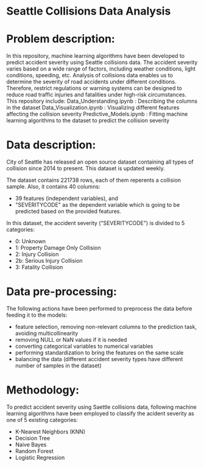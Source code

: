 # Seattle Collisions Data Analysis
# Problem description:

In this repository, machine learning algorithms have been developed to predict accident severity using Seattle collisions data. 
The accident severity varies based on a wide range of factors, including weather conditions, light conditions, speeding, etc. Analysis of collisions data enables us to determine the severity of road accidents under different conditions. Therefore, restrict regulations or warning systems can be designed to reduce road traffic injuries and fatalities under high-risk circumstances.  
This repository include:
Data_Understanding.ipynb : Describing the columns in the dataset
Data_Visualization.ipynb : Visualizing different features affecting the collision severity
Predictive_Models.ipynb : Fitting machine learning algorithms to the dataset to predict the collision severity
# Data description:

City of Seattle has released an open source dataset containing all types of collision since 2014 to present. This dataset is updated weekly.

The dataset contains 221738 rows, each of them reperents a collision sample. Also, it contains 40 columns:
  - 39 features (independent variables), and 
  - "SEVERITYCODE" as the dependent variable which is going to be predicted based on the provided features.
  
 In this dataset, the accident severity ("SEVERITYCODE") is divided to 5 categories:
  - 0: Unknown
  - 1: Property Damage Only Collision
  - 2: Injury Collision	
  - 2b: Serious Injury Collision	
  - 3: Fatality Collision
  
 # Data pre-processing:
 
 The following actions have been performed to preprocess the data before feeding it to the models:
  - feature selection, removing non-relevant columns to the prediction task, avoiding multicollinearity
  - removing NULL or NaN values if it is needed
  - converting categorical variables to numerical variables
  - performing standardization to bring the features on the same scale
  - balancing the data (different accident severity types have different number of samples in the dataset)
 
 # Methodology:
 
To predict accident severity using Saettle collisions data, following machine learning algorithms have been employed to classify the acident severity as one of 5 existing categories:
  - K-Nearest Neighbors (KNN)
  - Decision Tree
  - Naive Bayes
  - Random Forest
  - Logistic Regression
 
 
  
 
